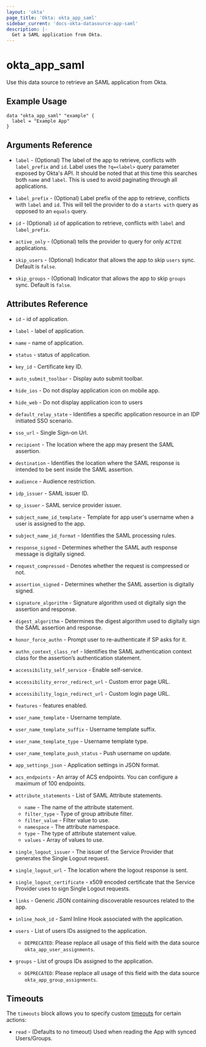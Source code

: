 ```yaml
---
layout: 'okta'
page_title: 'Okta: okta_app_saml'
sidebar_current: 'docs-okta-datasource-app-saml'
description: |-
  Get a SAML application from Okta.
---
```


# okta_app_saml

Use this data source to retrieve an SAML application from Okta.

## Example Usage

```hcl
data "okta_app_saml" "example" {
  label = "Example App"
}
```

## Arguments Reference

- `label` - (Optional) The label of the app to retrieve, conflicts with `label_prefix` and `id`. Label uses
  the `?q=<label>` query parameter exposed by Okta's API. It should be noted that at this time this searches both `name`
  and `label`. This is used to avoid paginating through all applications.

- `label_prefix` - (Optional) Label prefix of the app to retrieve, conflicts with `label` and `id`. This will tell the
  provider to do a `starts with` query as opposed to an `equals` query.

- `id` - (Optional) `id` of application to retrieve, conflicts with `label` and `label_prefix`.

- `active_only` - (Optional) tells the provider to query for only `ACTIVE` applications.

- `skip_users` - (Optional) Indicator that allows the app to skip `users` sync. Default is `false`.

- `skip_groups` - (Optional) Indicator that allows the app to skip `groups` sync. Default is `false`.

## Attributes Reference

- `id` - id of application.

- `label` - label of application.

- `name` - name of application.

- `status` - status of application.

- `key_id` - Certificate key ID.

- `auto_submit_toolbar` - Display auto submit toolbar.

- `hide_ios` - Do not display application icon on mobile app.

- `hide_web` - Do not display application icon to users

- `default_relay_state` - Identifies a specific application resource in an IDP initiated SSO scenario.

- `sso_url` - Single Sign-on Url.

- `recipient` - The location where the app may present the SAML assertion.

- `destination` - Identifies the location where the SAML response is intended to be sent inside the SAML assertion.

- `audience` - Audience restriction.

- `idp_issuer` - SAML issuer ID.

- `sp_issuer` - SAML service provider issuer.

- `subject_name_id_template` - Template for app user's username when a user is assigned to the app.

- `subject_name_id_format` - Identifies the SAML processing rules.

- `response_signed` - Determines whether the SAML auth response message is digitally signed.

- `request_compressed` - Denotes whether the request is compressed or not.

- `assertion_signed` - Determines whether the SAML assertion is digitally signed.

- `signature_algorithm` - Signature algorithm used ot digitally sign the assertion and response.

- `digest_algorithm` - Determines the digest algorithm used to digitally sign the SAML assertion and response.

- `honor_force_authn` - Prompt user to re-authenticate if SP asks for it.

- `authn_context_class_ref` - Identifies the SAML authentication context class for the assertion’s authentication
  statement.

- `accessibility_self_service` - Enable self-service.

- `accessibility_error_redirect_url` - Custom error page URL.

- `accessibility_login_redirect_url` - Custom login page URL.

- `features` - features enabled.

- `user_name_template` - Username template.

- `user_name_template_suffix` - Username template suffix.

- `user_name_template_type` - Username template type.

- `user_name_template_push_status` - Push username on update.

- `app_settings_json` - Application settings in JSON format.

- `acs_endpoints` - An array of ACS endpoints. You can configure a maximum of 100 endpoints.

- `attribute_statements` - List of SAML Attribute statements.
    - `name` - The name of the attribute statement.
    - `filter_type` - Type of group attribute filter.
    - `filter_value` - Filter value to use.
    - `namespace` - The attribute namespace.
    - `type` - The type of attribute statement value.
    - `values` - Array of values to use.

- `single_logout_issuer` - The issuer of the Service Provider that generates the Single Logout request.

- `single_logout_url` - The location where the logout response is sent.

- `single_logout_certificate` - x509 encoded certificate that the Service Provider uses to sign Single Logout requests.

- `links` - Generic JSON containing discoverable resources related to the app.

- `inline_hook_id` - Saml Inline Hook associated with the application.

- `users` - List of users IDs assigned to the application.
  - `DEPRECATED`: Please replace all usage of this field with the data source `okta_app_user_assignments`.

- `groups` - List of groups IDs assigned to the application.
  - `DEPRECATED`: Please replace all usage of this field with the data source `okta_app_group_assignments`.

## Timeouts

The `timeouts` block allows you to specify custom [timeouts](https://www.terraform.io/language/resources/syntax#operation-timeouts) for certain actions: 

- `read` - (Defaults to no timeout) Used when reading the App with synced Users/Groups.